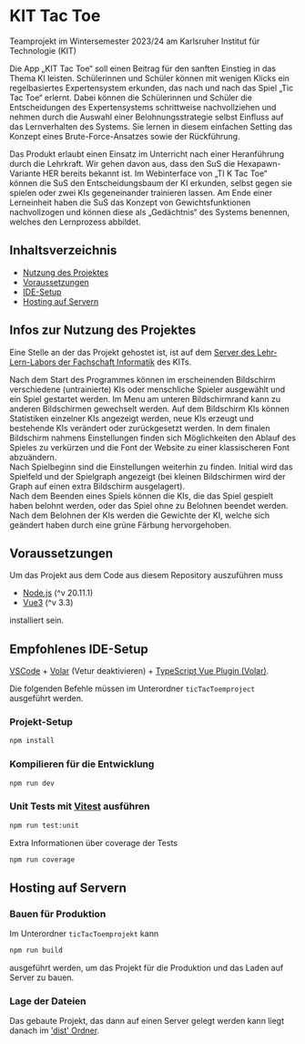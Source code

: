 # KIT Tac Toe

Teamprojekt im Wintersemester 2023/24
am Karlsruher Institut für Technologie (KIT)

Die App „KIT Tac Toe“ soll einen Beitrag für den sanften Einstieg in das Thema KI
leisten. Schülerinnen und Schüler können mit wenigen Klicks ein regelbasiertes Expertensystem
erkunden, das nach und nach das Spiel „Tic Tac Toe“ erlernt. Dabei können
die Schülerinnen und Schüler die Entscheidungen des Expertensystems schrittweise nachvollziehen
und nehmen durch die Auswahl einer Belohnungsstrategie selbst Einfluss auf
das Lernverhalten des Systems. Sie lernen in diesem einfachen Setting das Konzept eines
Brute-Force-Ansatzes sowie der Rückführung.

Das Produkt erlaubt einen Einsatz im Unterricht nach einer Heranführung
durch die Lehrkraft. Wir gehen davon aus, dass den SuS die Hexapawn-Variante
HER bereits bekannt ist. Im Webinterface von „TI K Tac Toe“ können die SuS den Entscheidungsbaum
der KI erkunden, selbst gegen sie spielen oder zwei KIs gegeneinander
trainieren lassen. Am Ende einer Lerneinheit haben die SuS das Konzept von Gewichtsfunktionen
nachvollzogen und können diese als „Gedächtnis“ des Systems benennen, welches
den Lernprozess abbildet.

## Inhaltsverzeichnis

* [Nutzung des Projektes](#infos-zur-nutzung-des-projektes)
* [Voraussetzungen](#voraussetzungen)
* [IDE-Setup](#empfohlenes-ide-setup)
* [Hosting auf Servern](#hosting-auf-servern)

## Infos zur Nutzung des Projektes

Eine Stelle an der das Projekt gehostet ist, ist auf dem [Server des Lehr-Lern-Labors der Fachschaft Informatik](https://files.lehr-lern-labor.info/tictactoe) des KITs.

Nach dem Start des Programmes können im erscheinenden Bildschirm verschiedene (untrainierte) KIs oder menschliche Spieler ausgewählt und ein Spiel gestartet werden.
Im Menu am unteren Bildschirmrand kann zu anderen Bildschirmen gewechselt werden.
Auf dem Bildschirm KIs können Statistiken einzelner KIs angezeigt werden, neue KIs erzeugt und bestehende KIs verändert oder zurückgesetzt werden.
In dem finalen Bildschirm nahmens Einstellungen finden sich Möglichkeiten den Ablauf des Spieles zu verkürzen und die Font der Website zu einer klassischeren Font abzuändern.  
Nach Spielbeginn sind die Einstellungen weiterhin zu finden.
Initial wird das Spielfeld und der Spielgraph angezeigt (bei kleinen Bildschirmen wird der Graph auf einen extra Bildschirm ausgelagert).  
Nach dem Beenden eines Spiels können die KIs, die das Spiel gespielt haben belohnt werden, oder das Spiel ohne zu Belohnen beendet werden.
Nach dem Belohnen der KIs werden die Gewichte der KI, welche sich geändert haben durch eine grüne Färbung hervorgehoben.

## Voraussetzungen

Um das Projekt aus dem Code aus diesem Repository auszuführen muss

* [Node.js](https://nodejs.org/en/download) (^v 20.11.1)
* [Vue3](https://vuejs.org/guide/quick-start.html) (^v 3.3)

installiert sein.

## Empfohlenes IDE-Setup

[VSCode](https://code.visualstudio.com/) + [Volar](https://marketplace.visualstudio.com/items?itemName=Vue.volar) (Vetur deaktivieren) + [TypeScript Vue Plugin (Volar)](https://marketplace.visualstudio.com/items?itemName=Vue.vscode-typescript-vue-plugin).

Die folgenden Befehle müssen im Unterordner `ticTacToemproject` ausgeführt werden.

### Projekt-Setup

```sh
npm install
```

### Kompilieren für die Entwicklung

```sh
npm run dev
```

### Unit Tests mit [Vitest](https://vitest.dev/) ausführen

```sh
npm run test:unit
```

Extra Informationen über coverage der Tests

```sh
npm run coverage
```

## Hosting auf Servern

### Bauen für Produktion

Im Unterordner `ticTacToemprojekt` kann

```sh
npm run build
```

ausgeführt werden, um das Projekt für die Produktion und das Laden auf Server zu bauen.

### Lage der Dateien

Das gebaute Projekt, das dann auf einen Server gelegt werden kann liegt danach im ['dist' Ordner](../ticTacToeamprojekt/ticTacToemproject/dist/index.html).
